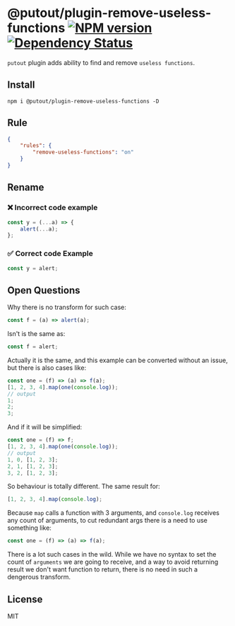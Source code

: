 # @putout/plugin-remove-useless-functions [![NPM version][NPMIMGURL]][NPMURL] [![Dependency Status][DependencyStatusIMGURL]][DependencyStatusURL]

[NPMIMGURL]: https://img.shields.io/npm/v/@putout/plugin-remove-useless-functions.svg?style=flat&longCache=true
[NPMURL]: https://npmjs.org/package/@putout/plugin-remove-useless-functions "npm"
[DependencyStatusURL]: https://david-dm.org/coderaiser/putout?path=packages/plugin-remove-useless-functions
[DependencyStatusIMGURL]: https://david-dm.org/coderaiser/putout.svg?path=packages/plugin-remove-useless-functions

`putout` plugin adds ability to find and remove `useless functions`.

## Install

```
npm i @putout/plugin-remove-useless-functions -D
```

## Rule

```json
{
    "rules": {
        "remove-useless-functions": "on"
    }
}
```

## Rename

### ❌ Incorrect code example

```js
const y = (...a) => {
    alert(...a);
};
```

### ✅ Correct code Example

```js
const y = alert;
```

## Open Questions

Why there is no transform for such case:

```js
const f = (a) => alert(a);
```

Isn't is the same as:

```js
const f = alert;
```

Actually it is the same, and this example can be converted without an issue,
but there is also cases like:

```js
const one = (f) => (a) => f(a);
[1, 2, 3, 4].map(one(console.log));
// output
1;
2;
3;
```

And if it will be simplified:

```js
const one = (f) => f;
[1, 2, 3, 4].map(one(console.log));
// output
1, 0, [1, 2, 3];
2, 1, [1, 2, 3];
3, 2, [1, 2, 3];
```

So behaviour is totally different. The same result for:

```js
[1, 2, 3, 4].map(console.log);
```

Because `map` calls a function with 3 arguments, and `console.log` receives any count of arguments,
to cut redundant args there is a need to use something like:

```js
const one = (f) => (a) => f(a);
```

There is a lot such cases in the wild. While we have no syntax to set the count of `arguments` we are going to receive,
and a way to avoid returning result we don't want function to return, there is no need in such a dengerous transform.

## License

MIT
